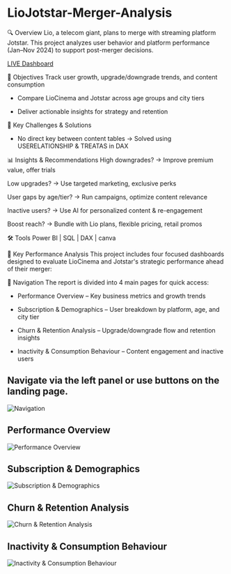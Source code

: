 # LioJotstar-Merger-Analysis
🔍 Overview
Lio, a telecom giant, plans to merge with streaming platform Jotstar. This project analyzes user behavior and platform performance (Jan–Nov 2024) to support post-merger decisions.

[LIVE Dashboard](https://app.powerbi.com/view?r=eyJrIjoiNWVmZTcyZmItZTZkMC00NjBjLWJiYmYtODVjY2Q4MDdjZTRiIiwidCI6ImM2ZTU0OWIzLTVmNDUtNDAzMi1hYWU5LWQ0MjQ0ZGM1YjJjNCJ9)


🎯 Objectives
Track user growth, upgrade/downgrade trends, and content consumption

- Compare LioCinema and Jotstar across age groups and city tiers

- Deliver actionable insights for strategy and retention



🧠 Key Challenges & Solutions
- No direct key between content tables
→ Solved using USERELATIONSHIP & TREATAS in DAX



📊 Insights & Recommendations
High downgrades? → Improve premium value, offer trials

Low upgrades? → Use targeted marketing, exclusive perks

User gaps by age/tier? → Run campaigns, optimize content relevance

Inactive users? → Use AI for personalized content & re-engagement

Boost reach? → Bundle with Lio plans, flexible pricing, retail promos



🛠 Tools
Power BI | SQL | DAX | canva




📌 Key Performance Analysis
This project includes four focused dashboards designed to evaluate LioCinema and Jotstar's strategic performance ahead of their merger:


🧭 Navigation
The report is divided into 4 main pages for quick access:

- Performance Overview – Key business metrics and growth trends

- Subscription & Demographics – User breakdown by platform, age, and city tier

- Churn & Retention Analysis – Upgrade/downgrade flow and retention insights

- Inactivity & Consumption Behaviour – Content engagement and inactive users


##  Navigate via the left panel or use buttons on the landing page.

![Navigation](https://github.com/user-attachments/assets/f4975686-b5fc-43e8-9cb4-59907a542b4d)

## Performance Overview
![Performance Overview](https://github.com/user-attachments/assets/c22a78c1-c599-4486-b3f8-778a4c749fa6)

## Subscription & Demographics
![Subscription & Demographics](https://github.com/user-attachments/assets/0db84e40-a020-4805-b6e2-ab18f0d4b9f2)

## Churn & Retention Analysis
![Churn & Retention Analysis](https://github.com/user-attachments/assets/ed84f2e7-1f5d-4eec-ba46-cb6b54cdcd20)

## Inactivity & Consumption Behaviour
![Inactivity & Consumption Behaviour](https://github.com/user-attachments/assets/5ba98e89-209a-4716-9a7c-1705af17eecd)





 








